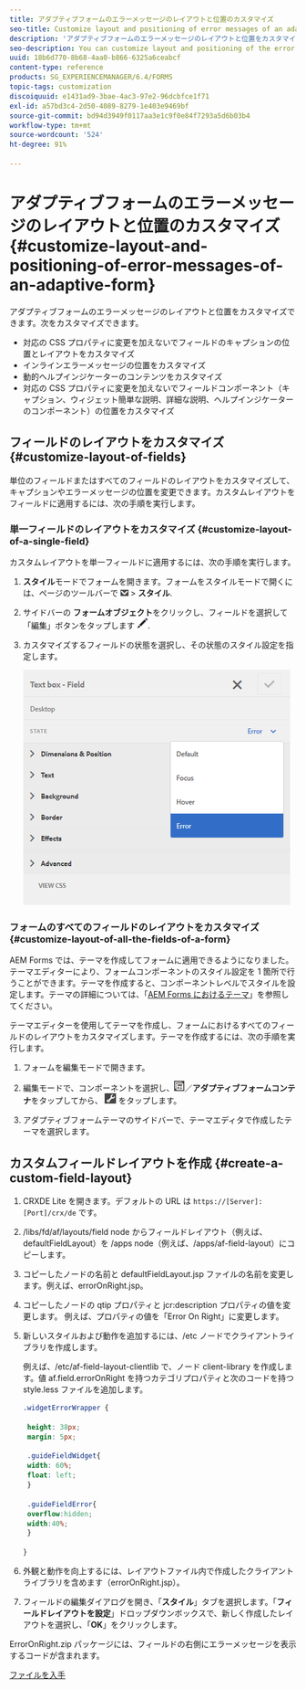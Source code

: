 ```yaml
---
title: アダプティブフォームのエラーメッセージのレイアウトと位置のカスタマイズ
seo-title: Customize layout and positioning of error messages of an adaptive form
description: 'アダプティブフォームのエラーメッセージのレイアウトと位置をカスタマイズできます。 '
seo-description: You can customize layout and positioning of the error messages of an adaptive for.
uuid: 18b6d770-8b68-4aa0-b866-6325a6ceabcf
content-type: reference
products: SG_EXPERIENCEMANAGER/6.4/FORMS
topic-tags: customization
discoiquuid: e1431ad9-3bae-4ac3-97e2-96dcbfce1f71
exl-id: a57bd3c4-2d50-4089-8279-1e403e9469bf
source-git-commit: bd94d3949f0117aa3e1c9f0e84f7293a5d6b03b4
workflow-type: tm+mt
source-wordcount: '524'
ht-degree: 91%

---
```


# アダプティブフォームのエラーメッセージのレイアウトと位置のカスタマイズ {#customize-layout-and-positioning-of-error-messages-of-an-adaptive-form}

アダプティブフォームのエラーメッセージのレイアウトと位置をカスタマイズできます。次をカスタマイズできます。

* 対応の CSS プロパティに変更を加えないでフィールドのキャプションの位置とレイアウトをカスタマイズ
* インラインエラーメッセージの位置をカスタマイズ
* 動的ヘルプインジケーターのコンテンツをカスタマイズ
* 対応の CSS プロパティに変更を加えないでフィールドコンポーネント（キャプション、ウィジェット簡単な説明、詳細な説明、ヘルプインジケーターのコンポーネント）の位置をカスタマイズ

## フィールドのレイアウトをカスタマイズ {#customize-layout-of-fields}

単位のフィールドまたはすべてのフィールドのレイアウトをカスタマイズして、キャプションやエラーメッセージの位置を変更できます。カスタムレイアウトをフィールドに適用するには、次の手順を実行します。

### 単一フィールドのレイアウトをカスタマイズ {#customize-layout-of-a-single-field}

カスタムレイアウトを単一フィールドに適用するには、次の手順を実行します。

1. **スタイル**&#x200B;モードでフォームを開きます。フォームをスタイルモードで開くには、ページのツールバーで ![キャンバスドロップダウン](assets/canvas-drop-down.png) > **スタイル**.
1. サイドバーの **フォームオブジェクト**&#x200B;をクリックし、フィールドを選択して「編集」ボタンをタップします ![編集ボタン](assets/edit-button.png).
1. カスタマイズするフィールドの状態を選択し、その状態のスタイル設定を指定します。

   ![フィールドのインラインスタイル設定を指定する](assets/edit-error-state.png)

### フォームのすべてのフィールドのレイアウトをカスタマイズ {#customize-layout-of-all-the-fields-of-a-form}

AEM Forms では、テーマを作成してフォームに適用できるようになりました。テーマエディターにより、フォームコンポーネントのスタイル設定を 1 箇所で行うことができます。テーマを作成すると、コンポーネントレベルでスタイルを設定します。テーマの詳細については、「[AEM Forms におけるテーマ](/help/forms/using/themes.md)」を参照してください。

テーマエディターを使用してテーマを作成し、フォームにおけるすべてのフィールドのレイアウトをカスタマイズします。テーマを作成するには、次の手順を実行します。

1. フォームを編集モードで開きます。

1. 編集モードで、コンポーネントを選択し、![フィールドレベル](assets/field-level.png)／**アダプティブフォームコンテナ**&#x200B;をタップしてから、 ![cmppr](assets/cmppr.png) をタップします。
1. アダプティブフォームテーマのサイドバーで、テーマエディタで作成したテーマを選択します。

## カスタムフィールドレイアウトを作成 {#create-a-custom-field-layout}

1. CRXDE Lite を開きます。デフォルトの URL は `https://[Server]:[Port]/crx/de` です。
1. /libs/fd/af/layouts/field node からフィールドレイアウト（例えば、defaultFieldLayout）を /apps node（例えば、/apps/af-field-layout）にコピーします。
1. コピーしたノードの名前と defaultFieldLayout.jsp ファイルの名前を変更します。例えば、errorOnRight.jsp。 

1. コピーしたノードの qtip プロパティと jcr:description プロパティの値を変更します。 例えば、プロパティの値を「Error On Right」に変更します。

1. 新しいスタイルおよび動作を追加するには、/etc ノードでクライアントライブラリを作成します。

   例えば、/etc/af-field-layout-clientlib で、ノード client-library を作成します。値 af.field.errorOnRight を持つカテゴリプロパティと次のコードを持つ style.less ファイルを追加します。 

   ```css
   .widgetErrorWrapper {
   
    height: 38px;
    margin: 5px;
   
    .guideFieldWidget{
    width: 60%;
    float: left; 
    }
   
    .guideFieldError{
    overflow:hidden;
    width:40%; 
    }
   
   }
   ```

1. 外観と動作を向上するには、レイアウトファイル内で作成したクライアントライブラリを含めます（errorOnRight.jsp）。
1. フィールドの編集ダイアログを開き、「**スタイル**」タブを選択します。「**フィールドレイアウトを設定**」ドロップダウンボックスで、新しく作成したレイアウトを選択し、「**OK**」をクリックします。

ErrorOnRight.zip パッケージには、フィールドの右側にエラーメッセージを表示するコードが含まれます。

[ファイルを入手](assets/erroronright.zip)
